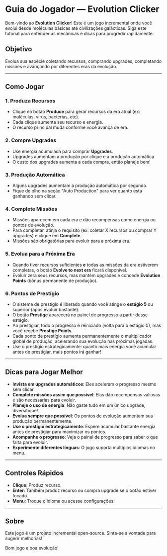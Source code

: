 # Guia do Jogador — Evolution Clicker

Bem-vindo ao **Evolution Clicker**! Este é um jogo incremental onde você evolui desde moléculas básicas até civilizações galácticas. Siga este tutorial para entender as mecânicas e dicas para progredir rapidamente.

## Objetivo

Evolua sua espécie coletando recursos, comprando upgrades, completando missões e avançando por diferentes eras da evolução.

---

## Como Jogar

### 1. Produza Recursos
- Clique no botão **Produce** para gerar recursos da era atual (ex: moléculas, vírus, bactérias, etc).
- Cada clique aumenta seu recurso e energia.
- O recurso principal muda conforme você avança de era.

### 2. Compre Upgrades
- Use energia acumulada para comprar **Upgrades**.
- Upgrades aumentam a produção por clique e a produção automática.
- O custo dos upgrades aumenta a cada compra, então planeje bem!

### 3. Produção Automática
- Alguns upgrades aumentam a produção automática por segundo.
- Fique de olho na seção "Auto Production" para ver quanto está ganhando sem clicar.

### 4. Complete Missões
- Missões aparecem em cada era e dão recompensas como energia ou pontos de evolução.
- Para completar, atinja o requisito (ex: coletar X recursos ou comprar Y upgrades) e clique em **Complete**.
- Missões são obrigatórias para evoluir para a próxima era.

### 5. Evolua para a Próxima Era
- Quando tiver recursos suficientes **e** todas as missões da era estiverem completas, o botão **Evolve to next era** ficará disponível.
- Evoluir zera seus recursos, mas mantém upgrades e concede **Evolution Points** (bônus permanente de produção).


### 6. Pontos de Prestígio
- O sistema de prestígio é liberado quando você atinge o **estágio 5** ou superior (após evoluir bastante).
- O botão **Prestige** aparecerá no painel de progresso a partir desse estágio.
- Ao prestigiar, todo o progresso é reiniciado (volta para o estágio 0), mas você recebe **Prestige Points**.
- Cada ponto de prestígio aumenta permanentemente o multiplicador global de produção, acelerando sua evolução nas próximas jogadas.
- Use o prestígio estrategicamente: quanto mais energia você acumular antes de prestigiar, mais pontos irá ganhar!

---

## Dicas para Jogar Melhor

- **Invista em upgrades automáticos**: Eles aceleram o progresso mesmo sem clicar.
- **Complete missões assim que possível**: Elas dão recompensas valiosas e são necessárias para evoluir.
- **Planeje o uso de energia**: Não gaste tudo em um único upgrade, diversifique!
- **Evolua sempre que possível**: Os pontos de evolução aumentam sua produção permanentemente.
- **Use o prestígio estrategicamente**: Espere acumular bastante energia antes de prestigiar para maximizar os pontos.
- **Acompanhe o progresso**: Veja o painel de progresso para saber o que falta para evoluir.
- **Experimente diferentes línguas**: O jogo suporta múltiplos idiomas no menu.

---

## Controles Rápidos
- **Clique**: Produz recurso.
- **Enter**: Também produz recurso ou compra upgrade se o botão estiver focado.
- **Menu**: Troque o idioma ou acesse configurações.

---

## Sobre
Este jogo é um projeto incremental open-source. Sinta-se à vontade para sugerir melhorias!

Bom jogo e boa evolução!

